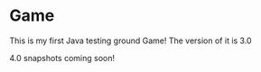# Game
This is my first Java testing ground Game!
The version of it is 3.0

4.0 snapshots coming soon!


